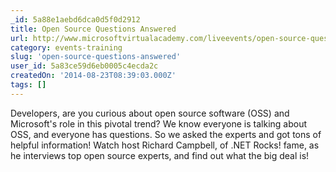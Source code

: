 ```yaml
---
_id: 5a88e1aebd6dca0d5f0d2912
title: Open Source Questions Answered
url: http://www.microsoftvirtualacademy.com/liveevents/open-source-questions-answered
category: events-training
slug: 'open-source-questions-answered'
user_id: 5a83ce59d6eb0005c4ecda2c
createdOn: '2014-08-23T08:39:03.000Z'
tags: []
---
```


Developers, are you curious about open source software (OSS) and Microsoft's role in this pivotal trend? We know everyone is talking about OSS, and everyone has questions. So we asked the experts and got tons of helpful information! Watch host Richard Campbell, of .NET Rocks! fame, as he interviews top open source experts, and find out what the big deal is!
